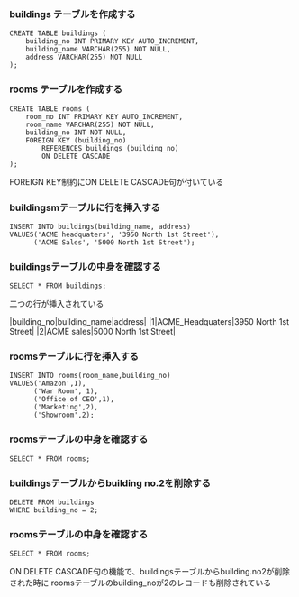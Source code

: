 
### buildings テーブルを作成する
```
CREATE TABLE buildings (
    building_no INT PRIMARY KEY AUTO_INCREMENT,
    building_name VARCHAR(255) NOT NULL,
    address VARCHAR(255) NOT NULL
);
```

### rooms テーブルを作成する
```
CREATE TABLE rooms (
    room_no INT PRIMARY KEY AUTO_INCREMENT,
    room_name VARCHAR(255) NOT NULL,
    building_no INT NOT NULL,
    FOREIGN KEY (building_no)
        REFERENCES buildings (building_no)
        ON DELETE CASCADE
);
```
FOREIGN KEY制約にON DELETE CASCADE句が付いている


### buildingsmテーブルに行を挿入する
```
INSERT INTO buildings(building_name, address)
VALUES('ACME headquaters', '3950 North 1st Street'),
      ('ACME Sales', '5000 North 1st Street');
```


### buildingsテーブルの中身を確認する
```
SELECT * FROM buildings;
```
二つの行が挿入されている

|building_no|building_name|address|
|1|ACME_Headquaters|3950 North 1st Street|
|2|ACME sales|5000 North 1st Street|


### roomsテーブルに行を挿入する
```
INSERT INTO rooms(room_name,building_no)
VALUES('Amazon',1),
      ('War Room', 1),
      ('Office of CEO',1),
      ('Marketing',2),
      ('Showroom',2);
```

### roomsテーブルの中身を確認する
```
SELECT * FROM rooms;
```


### buildingsテーブルからbuilding no.2を削除する
```
DELETE FROM buildings
WHERE building_no = 2;
```

### roomsテーブルの中身を確認する
```
SELECT * FROM rooms;
```

ON DELETE CASCADE句の機能で、buildingsテーブルからbuilding.no2が削除された時に
roomsテーブルのbuilding_noが2のレコードも削除されている